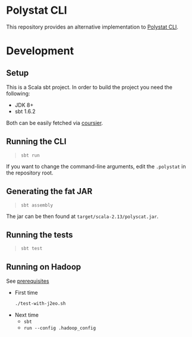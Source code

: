 # Polystat CLI
This repository provides an alternative implementation to [Polystat CLI](https://github.com/polystat/polystat).

# Development
## Setup
This is a Scala sbt project. In order to build the project you need the following:
  * JDK 8+
  * sbt 1.6.2

Both can be easily fetched via [coursier](https://get-coursier.io/docs/overview). 

## Running the CLI
> `sbt run`

If you want to change the command-line arguments, edit the `.polystat` in the repository root.

## Generating the fat JAR
> `sbt assembly`

The jar can be then found at `target/scala-2.13/polyscat.jar`.

## Running the tests
> `sbt test`

## Running on Hadoop

See [prerequisites](https://github.com/br4ch1st0chr0n3/j2eo#usage)

* First time
  ```sh
  ./test-with-j2eo.sh
  ```
* Next time
  * `sbt`
  * `run --config .hadoop_config`